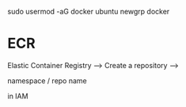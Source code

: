  sudo usermod -aG docker ubuntu
newgrp docker

# ECR
Elastic Container Registry --> Create a repository -->

namespace / repo name

in IAM 
